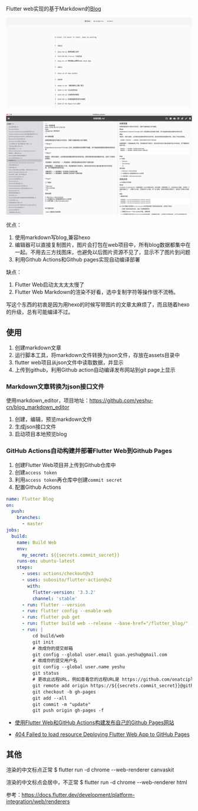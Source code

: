 
Flutter web实现的基于Markdown的[Blog](https://yeshu.fun/flutter_blog/#/)


![](blog.png)

![](editor.png)

优点：
1. 使用markdown写blog,兼容hexo
2. 编辑器可以直接复制图片，图片会打包在web项目中，所有blog数据都集中在一起。不用去三方找图床，也避免以后图片资源不见了，显示不了图片到问题
3. 利用Github Actions和Github pages实现自动编译部署

缺点：
1. Flutter Web启动太太太太慢了
2. Flutter Web Markdown的渲染不好看，选中复制字符等操作很不流畅。

写这个东西的初衷是因为用hexo的时候写带图片的文章太麻烦了，而且随着hexo的升级，总有可能编译不过。

## 使用
1. 创建markdown文章 
2. 运行脚本工具，将markdown文件转换为json文件，存放在assets目录中
3. flutter web项目从json文件中读取数据，并显示
4. 上传到github，利用Github action自动编译发布网站到git page上显示

### Markdown文章转换为json接口文件
使用markdown_editor，项目地址：https://github.com/yeshu-cn/blog_markdown_editor
1. 创建，编辑，预览markdown文件
2. 生成json接口文件
3. 启动项目本地预览blog

### GitHub Actions自动构建并部署Flutter Web到Github Pages
1. 创建Flutter Web项目并上传到Github仓库中
2. 创建`access token`
3. 利用`access token`再仓库中创建`commit secret`
4. 配置Github Actions
```yaml
name: Flutter Blog
on:
  push:
    branches:
      - master
jobs:
  build:
    name: Build Web
    env:
      my_secret: ${{secrets.commit_secret}}
    runs-on: ubuntu-latest
    steps:
      - uses: actions/checkout@v3
      - uses: subosito/flutter-action@v2
        with:
          flutter-version: '3.3.2'
          channel: 'stable'
      - run: flutter --version
      - run: flutter config --enable-web
      - run: flutter pub get
      - run: flutter build web --release --base-href="/flutter_blog/" --web-renderer html
      - run: |
          cd build/web
          git init
          # 改成你的提交邮箱
          git config --global user.email guan.yeshu@gmail.com
          # 改成你的提交用户名
          git config --global user.name yeshu
          git status
          # 更改此远程URL，例如查看您的远程URL是 https://github.com/onatcipli/flutter_web.git 然后改成以下内容
          git remote add origin https://${{secrets.commit_secret}}@github.com/yeshu-cn/flutter_blog.git
          git checkout -b gh-pages
          git add --all
          git commit -m "update"
          git push origin gh-pages -f
```

* [使用Flutter Web和GitHub Actions构建发布自己的Github Pages网站](https://www.it610.com/article/1495533844500119552.htm)

* [404 Failed to load resource Deploying Flutter Web App to GitHub Pages
  ](https://stackoverflow.com/questions/65689346/404-failed-to-load-resource-deploying-flutter-web-app-to-github-pages)

## 其他
渲染的中文标点正常
$ flutter run -d chrome --web-renderer canvaskit

渲染的中文标点会居中，不正常
$ flutter run -d chrome --web-renderer html

参考：https://docs.flutter.dev/development/platform-integration/web/renderers


